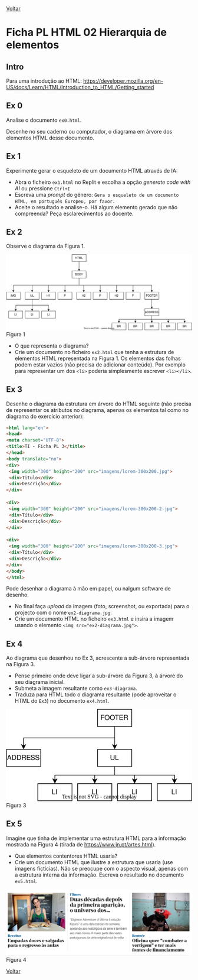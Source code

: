 [Voltar](/1.begin.md)

# Ficha PL HTML 02 Hierarquia de elementos

## Intro
Para uma introdução ao HTML: https://developer.mozilla.org/en-US/docs/Learn/HTML/Introduction_to_HTML/Getting_started


## Ex 0
Analise o documento `ex0.html`. 

Desenhe no seu caderno ou computador, o diagrama em árvore dos elementos HTML desse documento.


## Ex 1

Experimente gerar o esqueleto de um documento HTML através de IA: 
- Abra o ficheiro `ex1.html` no Replit e escolha a opção _generate code with AI_ ou pressione `Ctrl+I`
- Escreva uma _prompt_ do género: `Gera o esqueleto de um documento HTML, em português Europeu, por favor.`
- Aceite o resultado e analise-o. Há algum elemento gerado que não compreenda? Peça esclarecimentos ao docente.


## Ex 2 

Observe o diagrama da Figura 1.

![](assets/fig1.svg)
Figura 1

- O que representa o diagrama?
- Crie um documento no ficheiro `ex2.html` que tenha a estrutura de elementos HTML representada na Figura 1. Os elementos das folhas podem estar vazios (não precisa de adicionar conteúdo). Por exemplo para representar um dos `<li>` poderia simplesmente escrever `<li></li>`.

## Ex 3
Desenhe o diagrama da estrutura em árvore do HTML seguinte (não precisa de representar os atributos no diagrama, apenas os elementos tal como no diagrama do exercício anterior):
```html
<html lang="en">
<head>
<meta charset="UTF-8">
<title>TI - Ficha PL 3</title>
</head>
<body translate="no">
<div>
 <img width="300" height="200" src="imagens/lorem-300x200.jpg">
 <div>Titulo</div>
 <div>Descrição</div>
</div>

<div>
 <img width="300" height="200" src="imagens/lorem-300x200-2.jpg">
 <div>Título</div>
 <div>Descrição</div>
</div>

<div>
 <img width="300" height="200" src="imagens/lorem-300x200-3.jpg">
 <div>Título</div>
 <div>Descrição</div>
</div>
</body>
</html>
```

Pode desenhar o diagrama à mão em papel, ou nalgum software de desenho. 
- No final faça _upload_ da imagem (foto, screenshot, ou exportada) para o projecto com o nome `ex2-diagrama.jpg`.
- Crie um documento HTML no ficheiro `ex3.html` e insira a imagem usando o elemento `<img src="ex2-diagrama.jpg">`.

## Ex 4
Ao diagrama que desenhou no Ex 3, acrescente a sub-árvore representada na Figura 3. 

- Pense primeiro onde deve ligar a sub-árvore da Figura 3, à árvore do seu diagrama inicial.
- Submeta a imagem resultante como `ex3-diagrama`.
- Traduza para HTML todo o diagrama resultante (pode aproveitar o HTML do `Ex3`) no documento `ex4.html`.

![](assets/fig3.svg)
Figura 3

## Ex 5
Imagine que tinha de implementar uma estrutura HTML para a informação mostrada na Figura 4 (tirada de https://www.jn.pt/artes.html). 
- Que elementos contentores HTML usaria?
- Crie um documento HTML que ilustre a estrutura que usaria (use imagens fictícias). Não se preocupe com o aspecto visual, apenas com a estrutura interna da informação. Escreva o resultado no documento `ex5.html`.

![Figura 4](assets/fig4.png)
Figura 4

[Voltar](/1.begin.md)